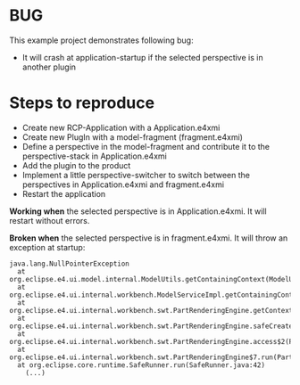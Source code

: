 BUG
===

This example project demonstrates following bug:

 * It will crash at application-startup if the selected perspective is in another plugin

Steps to reproduce
==================

 * Create new RCP-Application with a Application.e4xmi
 * Create new PlugIn with a model-fragment (fragment.e4xmi)
 * Define a perspective in the model-fragment and contribute it to the perspective-stack in Application.e4xmi
 * Add the plugin to the product
 * Implement a little perspective-switcher to switch between the perspectives in Application.e4xmi and fragment.e4xmi
 * Restart the application

**Working when** the selected perspective is in Application.e4xmi. It will restart without errors.

**Broken when** the selected perspective is in fragment.e4xmi. It will throw an exception at startup:

    java.lang.NullPointerException
      at org.eclipse.e4.ui.model.internal.ModelUtils.getContainingContext(ModelUtils.java:181)
      at org.eclipse.e4.ui.internal.workbench.ModelServiceImpl.getContainingContext(ModelServiceImpl.java:276)
      at org.eclipse.e4.ui.internal.workbench.swt.PartRenderingEngine.getContext(PartRenderingEngine.java:675)
      at org.eclipse.e4.ui.internal.workbench.swt.PartRenderingEngine.safeCreateGui(PartRenderingEngine.java:728)
      at org.eclipse.e4.ui.internal.workbench.swt.PartRenderingEngine.access$2(PartRenderingEngine.java:703)
      at org.eclipse.e4.ui.internal.workbench.swt.PartRenderingEngine$7.run(PartRenderingEngine.java:697)
      at org.eclipse.core.runtime.SafeRunner.run(SafeRunner.java:42)
        (...)

